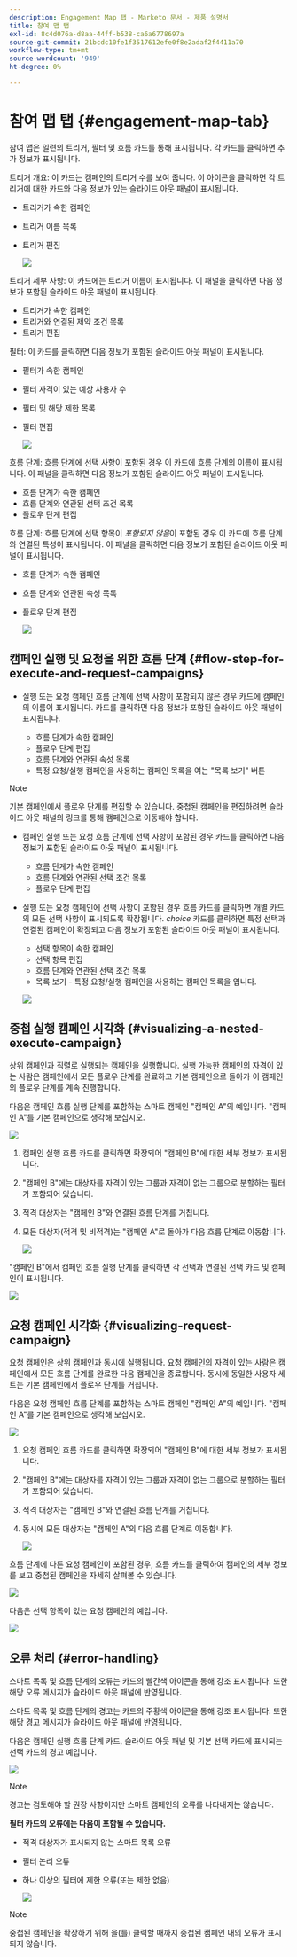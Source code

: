 ```yaml
---
description: Engagement Map 탭 - Marketo 문서 - 제품 설명서
title: 참여 맵 탭
exl-id: 8c4d076a-d8aa-44ff-b538-ca6a6778697a
source-git-commit: 21bcdc10fe1f3517612efe0f8e2adaf2f4411a70
workflow-type: tm+mt
source-wordcount: '949'
ht-degree: 0%

---
```


# 참여 맵 탭 {#engagement-map-tab}

참여 맵은 일련의 트리거, 필터 및 흐름 카드를 통해 표시됩니다. 각 카드를 클릭하면 추가 정보가 표시됩니다.

트리거 개요: 이 카드는 캠페인의 트리거 수를 보여 줍니다. 이 아이콘을 클릭하면 각 트리거에 대한 카드와 다음 정보가 있는 슬라이드 아웃 패널이 표시됩니다.

* 트리거가 속한 캠페인
* 트리거 이름 목록
* 트리거 편집

  ![](assets/engagement-map-tab-1.png)

트리거 세부 사항: 이 카드에는 트리거 이름이 표시됩니다. 이 패널을 클릭하면 다음 정보가 포함된 슬라이드 아웃 패널이 표시됩니다.

* 트리거가 속한 캠페인
* 트리거와 연결된 제약 조건 목록
* 트리거 편집

필터: 이 카드를 클릭하면 다음 정보가 포함된 슬라이드 아웃 패널이 표시됩니다.

* 필터가 속한 캠페인
* 필터 자격이 있는 예상 사용자 수
* 필터 및 해당 제한 목록
* 필터 편집

  ![](assets/engagement-map-tab-3.png)

흐름 단계: 흐름 단계에 선택 사항이 포함된 경우 이 카드에 흐름 단계의 이름이 표시됩니다. 이 패널을 클릭하면 다음 정보가 포함된 슬라이드 아웃 패널이 표시됩니다.

* 흐름 단계가 속한 캠페인
* 흐름 단계와 연관된 선택 조건 목록
* 플로우 단계 편집

흐름 단계: 흐름 단계에 선택 항목이 _포함되지 않음_&#x200B;이 포함된 경우 이 카드에 흐름 단계와 연결된 특성이 표시됩니다. 이 패널을 클릭하면 다음 정보가 포함된 슬라이드 아웃 패널이 표시됩니다.

* 흐름 단계가 속한 캠페인
* 흐름 단계와 연관된 속성 목록
* 플로우 단계 편집

  ![](assets/engagement-map-tab-5.png)

## 캠페인 실행 및 요청을 위한 흐름 단계 {#flow-step-for-execute-and-request-campaigns}

* 실행 또는 요청 캠페인 흐름 단계에 선택 사항이 포함되지 않은 경우 카드에 캠페인의 이름이 표시됩니다. 카드를 클릭하면 다음 정보가 포함된 슬라이드 아웃 패널이 표시됩니다.

   * 흐름 단계가 속한 캠페인
   * 플로우 단계 편집
   * 흐름 단계와 연관된 속성 목록
   * 특정 요청/실행 캠페인을 사용하는 캠페인 목록을 여는 &quot;목록 보기&quot; 버튼

>[!NOTE]
>
>기본 캠페인에서 플로우 단계를 편집할 수 있습니다. 중첩된 캠페인을 편집하려면 슬라이드 아웃 패널의 링크를 통해 캠페인으로 이동해야 합니다.

* 캠페인 실행 또는 요청 흐름 단계에 선택 사항이 포함된 경우 카드를 클릭하면 다음 정보가 포함된 슬라이드 아웃 패널이 표시됩니다.

   * 흐름 단계가 속한 캠페인
   * 흐름 단계와 연관된 선택 조건 목록
   * 플로우 단계 편집

* 실행 또는 요청 캠페인에 선택 사항이 포함된 경우 흐름 카드를 클릭하면 개별 카드의 모든 선택 사항이 표시되도록 확장됩니다. _choice_ 카드를 클릭하면 특정 선택과 연결된 캠페인이 확장되고 다음 정보가 포함된 슬라이드 아웃 패널이 표시됩니다.

   * 선택 항목이 속한 캠페인
   * 선택 항목 편집
   * 흐름 단계와 연관된 선택 조건 목록
   * 목록 보기 - 특정 요청/실행 캠페인을 사용하는 캠페인 목록을 엽니다.

  ![](assets/engagement-map-tab-10.png)

## 중첩 실행 캠페인 시각화 {#visualizing-a-nested-execute-campaign}

상위 캠페인과 직렬로 실행되는 캠페인을 실행합니다. 실행 가능한 캠페인의 자격이 있는 사람은 캠페인에서 모든 플로우 단계를 완료하고 기본 캠페인으로 돌아가 이 캠페인의 플로우 단계를 계속 진행합니다.

다음은 캠페인 흐름 실행 단계를 포함하는 스마트 캠페인 &quot;캠페인 A&quot;의 예입니다. &quot;캠페인 A&quot;를 기본 캠페인으로 생각해 보십시오.

![](assets/engagement-map-tab-11.png)

1. 캠페인 실행 흐름 카드를 클릭하면 확장되어 &quot;캠페인 B&quot;에 대한 세부 정보가 표시됩니다.
1. &quot;캠페인 B&quot;에는 대상자를 자격이 있는 그룹과 자격이 없는 그룹으로 분할하는 필터가 포함되어 있습니다.
1. 적격 대상자는 &quot;캠페인 B&quot;와 연결된 흐름 단계를 거칩니다.
1. 모든 대상자(적격 및 비적격)는 &quot;캠페인 A&quot;로 돌아가 다음 흐름 단계로 이동합니다.

   ![](assets/engagement-map-tab-12.png)

&quot;캠페인 B&quot;에서 캠페인 흐름 실행 단계를 클릭하면 각 선택과 연결된 선택 카드 및 캠페인이 표시됩니다.

![](assets/engagement-map-tab-13.png)

## 요청 캠페인 시각화 {#visualizing-request-campaign}

요청 캠페인은 상위 캠페인과 동시에 실행됩니다. 요청 캠페인의 자격이 있는 사람은 캠페인에서 모든 흐름 단계를 완료한 다음 캠페인을 종료합니다. 동시에 동일한 사용자 세트는 기본 캠페인에서 플로우 단계를 거칩니다.

다음은 요청 캠페인 흐름 단계를 포함하는 스마트 캠페인 &quot;캠페인 A&quot;의 예입니다. &quot;캠페인 A&quot;를 기본 캠페인으로 생각해 보십시오.

![](assets/engagement-map-tab-14.png)

1. 요청 캠페인 흐름 카드를 클릭하면 확장되어 &quot;캠페인 B&quot;에 대한 세부 정보가 표시됩니다.
1. &quot;캠페인 B&quot;에는 대상자를 자격이 있는 그룹과 자격이 없는 그룹으로 분할하는 필터가 포함되어 있습니다.
1. 적격 대상자는 &quot;캠페인 B&quot;와 연결된 흐름 단계를 거칩니다.
1. 동시에 모든 대상자는 &quot;캠페인 A&quot;의 다음 흐름 단계로 이동합니다.

   ![](assets/engagement-map-tab-15.png)

흐름 단계에 다른 요청 캠페인이 포함된 경우, 흐름 카드를 클릭하여 캠페인의 세부 정보를 보고 중첩된 캠페인을 자세히 살펴볼 수 있습니다.

![](assets/engagement-map-tab-16.png)

다음은 선택 항목이 있는 요청 캠페인의 예입니다.

![](assets/engagement-map-tab-17.png)

## 오류 처리 {#error-handling}

스마트 목록 및 흐름 단계의 오류는 카드의 빨간색 아이콘을 통해 강조 표시됩니다. 또한 해당 오류 메시지가 슬라이드 아웃 패널에 반영됩니다.

스마트 목록 및 흐름 단계의 경고는 카드의 주황색 아이콘을 통해 강조 표시됩니다. 또한 해당 경고 메시지가 슬라이드 아웃 패널에 반영됩니다.

다음은 캠페인 실행 흐름 단계 카드, 슬라이드 아웃 패널 및 기본 선택 카드에 표시되는 선택 카드의 경고 예입니다.

![](assets/engagement-map-tab-18.png)

>[!NOTE]
>
>경고는 검토해야 할 권장 사항이지만 스마트 캠페인의 오류를 나타내지는 않습니다.

**필터 카드의 오류에는 다음이 포함될 수 있습니다.**

* 적격 대상자가 표시되지 않는 스마트 목록 오류

* 필터 논리 오류

* 하나 이상의 필터에 제한 오류(또는 제한 없음)

  ![](assets/engagement-map-tab-20.png)

>[!NOTE]
>
>중첩된 캠페인을 확장하기 위해 을(를) 클릭할 때까지 중첩된 캠페인 내의 오류가 표시되지 않습니다.
